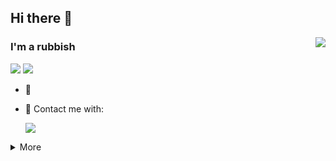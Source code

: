 ## Hi there 👋

<a href="#"><img align="right" src="https://github-readme-stats.vercel.app/api/?username=WangJerry1229&show_icons=true&count_private=true&langs_count=3&locale=cn&theme=vue" /></a>


### I'm a rubbish

![](https://img.shields.io/badge/HEBUT-062C86?style=flat-square) ![](https://img.shields.io/badge/OUC-1D85CA?style=flat-square)
- 🤡 
- 💬 Contact me with: 
  
  ![](https://img.shields.io/badge/865957991-EB1923?style=flat-square&logo=tencentqq&logoColor=000&labelColor=ecf0f1)

<details markdown='1'><summary>More</summary>

### 🔧 **Most Used Developing Tools&Platforms**

![](https://img.shields.io/badge/System-Windows11-0078d6?style=flat-square&logo=windows&logoColor=fff)
![](https://img.shields.io/badge/IDE-Visual%20Studio%20Code-007acc?style=flat-square&logo=visual-studio-code&logoColor=fff)
![](https://img.shields.io/badge/IDE-PyCharm-50b548?style=flat-square&logo=pycharm&logoColor=fff)

### 🌟 **My Skills**

![](https://img.shields.io/badge/-C++-f05032?style=flat-square&logo=C&logoColor=fff)
![](https://img.shields.io/badge/-Python-3776ab?style=flat-square&logo=Python&logoColor=fff)
![](https://img.shields.io/badge/-Java-007396?style=flat-square&logo=CoffeeScript&logoColor=fff)
![](https://img.shields.io/badge/-Vue-4fc08d?style=flat-square&logo=Vue.js&logoColor=fff)
![](https://img.shields.io/badge/-JavaScript-F7DF1E?style=flat-square&logo=JavaScript&logoColor=fff)


### 🏕️ **Most Yearning Tools&Platforms**

![](https://img.shields.io/badge/-MacBook-000000?style=flat-square&logo=Apple&logoColor=fff)

### ⏯️ **Next Plans**

- 🕰️ 找个地方开摆

</details>

